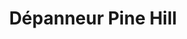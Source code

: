 ---
title: "Dépanneur Pine Hill"
url: /brownsburg-chatham/depanneur-pine-hill/
shop: Lebensmittel
---